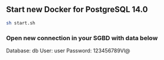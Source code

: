 ## Start new Docker for PostgreSQL 14.0

```bash
sh start.sh
```

### Open new connection in your SGBD with data below

Database: db
User: user
Password: 123456789Vl@